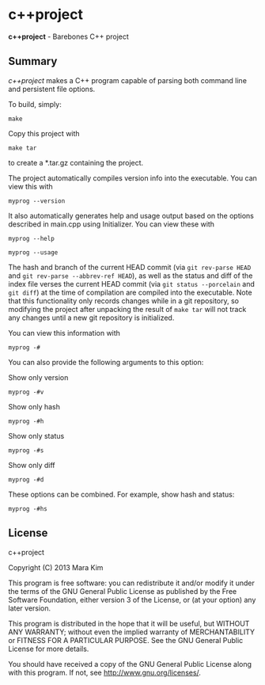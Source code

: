 c++project
=============

**c++project** - Barebones C++ project

## Summary

*c++project* makes a C++ program capable of parsing both command line and persistent file options.

To build, simply:

    make

Copy this project with

    make tar

to create a \*.tar.gz containing the project.

The project automatically compiles version info into the executable.  You can view this with

    myprog --version

It also automatically generates help and usage output based on the options described in main.cpp using Initializer.  You can view these with

    myprog --help

    myprog --usage

The hash and branch of the current HEAD commit (via `git rev-parse HEAD` and `git rev-parse --abbrev-ref HEAD`), as well as the status and diff of the index file verses the current HEAD commit (via `git status --porcelain` and `git diff`) at the time of compilation are compiled into the executable.  Note that this functionality only records changes while in a git repository, so modifying the project after unpacking the result of `make tar` will not track any changes until a new git repository is initialized. 

You can view this information with

    myprog -#

You can also provide the following arguments to this option:

Show only version

    myprog -#v

Show only hash

    myprog -#h

Show only status

    myprog -#s

Show only diff

    myprog -#d

These options can be combined.  For example, show hash and status:

    myprog -#hs

## License

c++project

Copyright (C) 2013 Mara Kim

This program is free software: you can redistribute it and/or modify
it under the terms of the GNU General Public License as published by
the Free Software Foundation, either version 3 of the License, or
(at your option) any later version.

This program is distributed in the hope that it will be useful,
but WITHOUT ANY WARRANTY; without even the implied warranty of
MERCHANTABILITY or FITNESS FOR A PARTICULAR PURPOSE.  See the
GNU General Public License for more details.

You should have received a copy of the GNU General Public License
along with this program.  If not, see <http://www.gnu.org/licenses/>.
